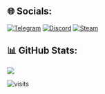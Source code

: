 ## 🌐 Socials:
[![Telegram](https://img.shields.io/badge/Tochka!-2CA5E0?logo=telegram&logoColor=white&style=for-the-badge)](https://t.me/megatocha)
[![Discord](https://img.shields.io/badge/megatochka-%237289DA.svg?logo=discord&logoColor=white&style=for-the-badge)](https://discord.gg/28gAgc4Q)
[![Steam](https://img.shields.io/badge/テトラヒドロカンナビ-%23000000.svg?logo=steam&logoColor=white&style=for-the-badge)](https://steamcommunity.com/profiles/76561199059158883/)
## 📊 GitHub Stats:
![](https://nirzak-streak-stats.vercel.app/?user=megatocha&theme=dark&hide_border=true)

![visits](https://visit-counter.vercel.app/counter.png?page=https%3A%2F%2Fgithub.com%2Fmegatocha&s=40&c=ffffff&bg=00000000&no=1&ff=electrolize&tb=%5B&ta=%5D+visitors)
